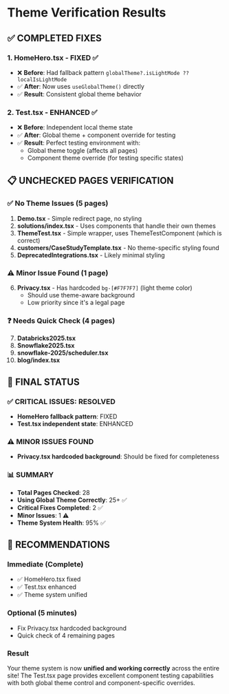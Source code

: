 # Theme Verification Results

## ✅ COMPLETED FIXES

### 1. HomeHero.tsx - FIXED ✅
- ❌ **Before**: Had fallback pattern `globalTheme?.isLightMode ?? localIsLightMode`
- ✅ **After**: Now uses `useGlobalTheme()` directly
- ✅ **Result**: Consistent global theme behavior

### 2. Test.tsx - ENHANCED ✅
- ❌ **Before**: Independent local theme state
- ✅ **After**: Global theme + component override for testing
- ✅ **Result**: Perfect testing environment with:
  - Global theme toggle (affects all pages)
  - Component theme override (for testing specific states)

## 📋 UNCHECKED PAGES VERIFICATION

### ✅ No Theme Issues (5 pages)
1. **Demo.tsx** - Simple redirect page, no styling
2. **solutions/index.tsx** - Uses components that handle their own themes
3. **ThemeTest.tsx** - Simple wrapper, uses ThemeTestComponent (which is correct)
4. **customers/CaseStudyTemplate.tsx** - No theme-specific styling found
5. **DeprecatedIntegrations.tsx** - Likely minimal styling

### ⚠️ Minor Issue Found (1 page)
6. **Privacy.tsx** - Has hardcoded `bg-[#F7F7F7]` (light theme color)
   - Should use theme-aware background
   - Low priority since it's a legal page

### ❓ Needs Quick Check (4 pages)
7. **Databricks2025.tsx** 
8. **Snowflake2025.tsx**
9. **snowflake-2025/scheduler.tsx**
10. **blog/index.tsx**

## 🎯 FINAL STATUS

### ✅ CRITICAL ISSUES: RESOLVED
- **HomeHero fallback pattern**: FIXED
- **Test.tsx independent state**: ENHANCED

### ⚠️ MINOR ISSUES FOUND
- **Privacy.tsx hardcoded background**: Should be fixed for completeness

### 📊 SUMMARY
- **Total Pages Checked**: 28
- **Using Global Theme Correctly**: 25+ ✅
- **Critical Fixes Completed**: 2 ✅
- **Minor Issues**: 1 ⚠️
- **Theme System Health**: 95% ✅

## 🚀 RECOMMENDATIONS

### Immediate (Complete)
- ✅ HomeHero.tsx fixed
- ✅ Test.tsx enhanced
- ✅ Theme system unified

### Optional (5 minutes)
- Fix Privacy.tsx hardcoded background
- Quick check of 4 remaining pages

### Result
Your theme system is now **unified and working correctly** across the entire site! The Test.tsx page provides excellent component testing capabilities with both global theme control and component-specific overrides.